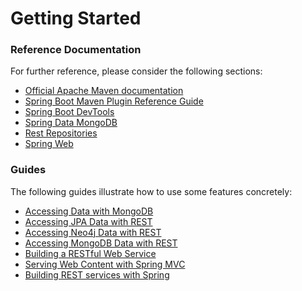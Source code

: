# Getting Started

### Reference Documentation
For further reference, please consider the following sections:

* [Official Apache Maven documentation](https://maven.apache.org/guides/index.html)
* [Spring Boot Maven Plugin Reference Guide](https://docs.spring.io/spring-boot/docs/2.2.1.RELEASE/maven-plugin/)
* [Spring Boot DevTools](https://docs.spring.io/spring-boot/docs/2.2.1.RELEASE/reference/htmlsingle/#using-boot-devtools)
* [Spring Data MongoDB](https://docs.spring.io/spring-boot/docs/2.2.1.RELEASE/reference/htmlsingle/#boot-features-mongodb)
* [Rest Repositories](https://docs.spring.io/spring-boot/docs/2.2.1.RELEASE/reference/htmlsingle/#howto-use-exposing-spring-data-repositories-rest-endpoint)
* [Spring Web](https://docs.spring.io/spring-boot/docs/2.2.1.RELEASE/reference/htmlsingle/#boot-features-developing-web-applications)

### Guides
The following guides illustrate how to use some features concretely:

* [Accessing Data with MongoDB](https://spring.io/guides/gs/accessing-data-mongodb/)
* [Accessing JPA Data with REST](https://spring.io/guides/gs/accessing-data-rest/)
* [Accessing Neo4j Data with REST](https://spring.io/guides/gs/accessing-neo4j-data-rest/)
* [Accessing MongoDB Data with REST](https://spring.io/guides/gs/accessing-mongodb-data-rest/)
* [Building a RESTful Web Service](https://spring.io/guides/gs/rest-service/)
* [Serving Web Content with Spring MVC](https://spring.io/guides/gs/serving-web-content/)
* [Building REST services with Spring](https://spring.io/guides/tutorials/bookmarks/)

